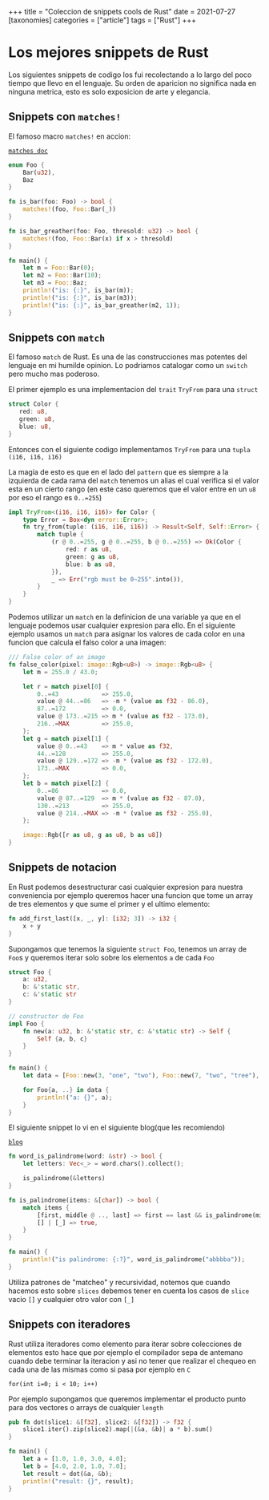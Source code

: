 +++
title = "Coleccion de snippets cools de Rust"
date = 2021-07-27
[taxonomies]
categories = ["article"]
tags = ["Rust"]
+++

# Los mejores snippets de Rust

Los siguientes snippets de codigo los fui recolectando a lo largo del poco tiempo
que llevo en el lenguaje. Su orden de aparicion no significa nada en ninguna
metrica, esto es solo exposicion de arte y elegancia.

## Snippets con `matches!`

El famoso macro `matches!` en accion:

[`matches doc`](https://doc.rust-lang.org/std/macro.matches.html)

```rust
enum Foo {
    Bar(u32),
    Baz
}

fn is_bar(foo: Foo) -> bool {
    matches!(foo, Foo::Bar(_))
}

fn is_bar_greather(foo: Foo, thresold: u32) -> bool {
    matches!(foo, Foo::Bar(x) if x > thresold)
}

fn main() {
    let m = Foo::Bar(0);
    let m2 = Foo::Bar(10);
    let m3 = Foo::Baz;
    println!("is: {:}", is_bar(m));
    println!("is: {:}", is_bar(m3));
    println!("is: {:}", is_bar_greather(m2, 1));
}
```

## Snippets con `match`

El famoso `match` de Rust. Es una de las construcciones mas potentes del lenguaje
en mi humilde opinion. Lo podriamos catalogar como un `switch` pero mucho mas
poderoso.

El primer ejemplo es una implementacion del `trait` `TryFrom` para una `struct`

```rust
struct Color {
   red: u8,
   green: u8,
   blue: u8,
}
```

Entonces con el siguiente codigo implementamos `TryFrom` para una `tupla` `(i16, i16, i16)`

La magia de esto es que en el lado del `pattern` que es siempre a la izquierda
de cada rama del `match` tenemos un alias el cual verifica si el valor esta
en un cierto rango (en este caso queremos que el valor entre en un `u8` por eso
el rango es `0..=255`)

```rust
impl TryFrom<(i16, i16, i16)> for Color {
    type Error = Box<dyn error::Error>;
    fn try_from(tuple: (i16, i16, i16)) -> Result<Self, Self::Error> {
        match tuple {
            (r @ 0..=255, g @ 0..=255, b @ 0..=255) => Ok(Color {
                red: r as u8,
                green: g as u8,
                blue: b as u8,
            }),
            _ => Err("rgb must be 0~255".into()),
        }
    }
}
```

Podemos utilizar un `match` en la definicion de una variable ya que en el lenguaje
podemos usar cualquier expresion para ello. En el siguiente ejemplo usamos un `match`
para asignar los valores de cada color en una funcion que calcula el falso color
a una imagen:

```rust
/// False color of an image
fn false_color(pixel: image::Rgb<u8>) -> image::Rgb<u8> {
    let m = 255.0 / 43.0;

    let r = match pixel[0] {
        0..=43            => 255.0,
        value @ 44..=86   => -m * (value as f32 - 86.0),
        87..=172          => 0.0,
        value @ 173..=215 => m * (value as f32 - 173.0),
        216..=MAX         => 255.0,
    };
    let g = match pixel[1] {
        value @ 0..=43    => m * value as f32,
        44..=128          => 255.0,
        value @ 129..=172 => -m * (value as f32 - 172.0),
        173..=MAX         => 0.0,
    };
    let b = match pixel[2] {
        0..=86            => 0.0,
        value @ 87..=129  => m * (value as f32 - 87.0),
        130..=213         => 255.0,
        value @ 214..=MAX => -m * (value as f32 - 255.0),
    };

    image::Rgb([r as u8, g as u8, b as u8])
}
```

## Snippets de notacion

En Rust podemos desestructurar casi cualquier expresion para nuestra conveniencia
por ejemplo queremos hacer una funcion que tome un array de tres elementos
y que sume el primer y el ultimo elemento:

```rust
fn add_first_last([x, _, y]: [i32; 3]) -> i32 {
    x + y
}
```

Supongamos que tenemos la siguiente `struct Foo`, tenemos un array de `Foo`s y
queremos iterar solo sobre los elementos `a` de cada `Foo`

```rust
struct Foo {
    a: u32,
    b: &'static str,
    c: &'static str
}

// constructor de Foo
impl Foo {
    fn new(a: u32, b: &'static str, c: &'static str) -> Self {
        Self {a, b, c}
    }
}

fn main() {
    let data = [Foo::new(3, "one", "two"), Foo::new(7, "two", "tree"), Foo::new(37, "l", "pi")];

    for Foo{a, ..} in data {
        println!("a: {}", a);
    }
}
```

El siguiente snippet lo vi en el siguiente blog(que les recomiendo)


[`blog`](https://adventures.michaelfbryan.com/posts/daily/slice-patterns/?utm_source=user-forums&utm_medium=social&utm_campaign=daily-rust-slice-patterns)

```rust
fn word_is_palindrome(word: &str) -> bool {
    let letters: Vec<_> = word.chars().collect();

    is_palindrome(&letters)
}

fn is_palindrome(items: &[char]) -> bool {
    match items {
        [first, middle @ .., last] => first == last && is_palindrome(middle),
        [] | [_] => true,
    }
}

fn main() {
    println!("is palindrome: {:?}", word_is_palindrome("abbbba"));
}
```

Utiliza patrones de "matcheo" y recursividad, notemos que cuando hacemos esto
sobre `slices` debemos tener en cuenta los casos de `slice` vacio `[]` y cualquier
otro valor con `[_]`

## Snippets con iteradores

Rust utiliza iteradores como elemento para iterar sobre colecciones de
elementos esto hace que por ejemplo el compilador sepa de antemano cuando debe
terminar la iteracion y asi no tener que realizar el chequeo en cada una de las
mismas como si pasa por ejemplo en `C`

`for(int i=0; i < 10; i++)`

Por ejemplo supongamos que queremos implementar el producto punto para dos
vectores o arrays de cualquier `length`

```rust
pub fn dot(slice1: &[f32], slice2: &[f32]) -> f32 {
    slice1.iter().zip(slice2).map(|(&a, &b)| a * b).sum()
}

fn main() {
    let a = [1.0, 1.0, 3.0, 4.0];
    let b = [4.0, 2.0, 1.0, 7.0];
    let result = dot(&a, &b);
    println!("result: {}", result);
}
```

